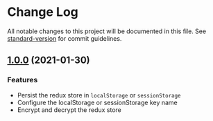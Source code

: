 # Change Log

All notable changes to this project will be documented in this file. See [standard-version](https://github.com/conventional-changelog/standard-version) for commit guidelines.

## [1.0.0](https://github.com/christianllv/redux-persist/releases/tag/v1.0.0) (2021-01-30)

### Features

- Persist the redux store in `localStorage` or `sessionStorage`
- Configure the localStorage or sessionStorage key name
- Encrypt and decrypt the redux store

